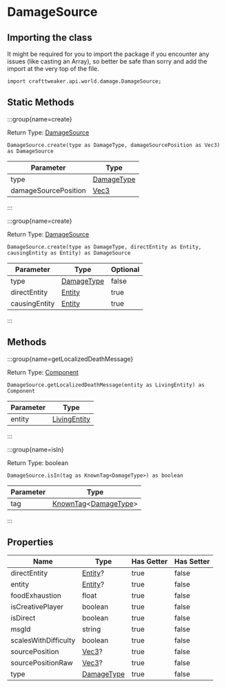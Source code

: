 # DamageSource

## Importing the class

It might be required for you to import the package if you encounter any issues (like casting an Array), so better be safe than sorry and add the import at the very top of the file.
```zenscript
import crafttweaker.api.world.damage.DamageSource;
```


## Static Methods

:::group{name=create}

Return Type: [DamageSource](/vanilla/api/world/damage/DamageSource)

```zenscript
DamageSource.create(type as DamageType, damageSourcePosition as Vec3) as DamageSource
```

|      Parameter       |                        Type                        |
|----------------------|----------------------------------------------------|
| type                 | [DamageType](/vanilla/api/world/damage/DamageType) |
| damageSourcePosition | [Vec3](/vanilla/api/util/math/Vec3)                |


:::

:::group{name=create}

Return Type: [DamageSource](/vanilla/api/world/damage/DamageSource)

```zenscript
DamageSource.create(type as DamageType, directEntity as Entity, causingEntity as Entity) as DamageSource
```

|   Parameter   |                        Type                        | Optional |
|---------------|----------------------------------------------------|----------|
| type          | [DamageType](/vanilla/api/world/damage/DamageType) | false    |
| directEntity  | [Entity](/vanilla/api/entity/Entity)               | true     |
| causingEntity | [Entity](/vanilla/api/entity/Entity)               | true     |


:::

## Methods

:::group{name=getLocalizedDeathMessage}

Return Type: [Component](/vanilla/api/text/Component)

```zenscript
DamageSource.getLocalizedDeathMessage(entity as LivingEntity) as Component
```

| Parameter |                       Type                       |
|-----------|--------------------------------------------------|
| entity    | [LivingEntity](/vanilla/api/entity/LivingEntity) |


:::

:::group{name=isIn}

Return Type: boolean

```zenscript
DamageSource.isIn(tag as KnownTag<DamageType>) as boolean
```

| Parameter |                                                 Type                                                 |
|-----------|------------------------------------------------------------------------------------------------------|
| tag       | [KnownTag](/vanilla/api/tag/type/KnownTag)&lt;[DamageType](/vanilla/api/world/damage/DamageType)&gt; |


:::


## Properties

|         Name         |                        Type                        | Has Getter | Has Setter |
|----------------------|----------------------------------------------------|------------|------------|
| directEntity         | [Entity](/vanilla/api/entity/Entity)?              | true       | false      |
| entity               | [Entity](/vanilla/api/entity/Entity)?              | true       | false      |
| foodExhaustion       | float                                              | true       | false      |
| isCreativePlayer     | boolean                                            | true       | false      |
| isDirect             | boolean                                            | true       | false      |
| msgId                | string                                             | true       | false      |
| scalesWithDifficulty | boolean                                            | true       | false      |
| sourcePosition       | [Vec3](/vanilla/api/util/math/Vec3)?               | true       | false      |
| sourcePositionRaw    | [Vec3](/vanilla/api/util/math/Vec3)?               | true       | false      |
| type                 | [DamageType](/vanilla/api/world/damage/DamageType) | true       | false      |

